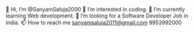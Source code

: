 👋 Hi, I’m @SanyamSaluja2000
👀 I’m interested in coding.
🌱 I’m currently learning Web development.
💞️ I’m looking for a Software Developer Job in India.
📫 How to reach me 
      sanyamsaluja2011@gmail.com
      9953992000

<!---
SanyamSaluja2000/SanyamSaluja2000 is a ✨ special ✨ repository because its `README.md` (this file) appears on your GitHub profile.
You can click the Preview link to take a look at your changes.
--->
